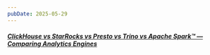 ```yaml
---
pubDate: 2025-05-29
---
```


##### [ClickHouse vs StarRocks vs Presto vs Trino vs Apache Spark™ — Comparing Analytics Engines](https://www.onehouse.ai/blog/apache-spark-vs-clickhouse-vs-presto-vs-starrocks-vs-trino-comparing-analytics-engines)